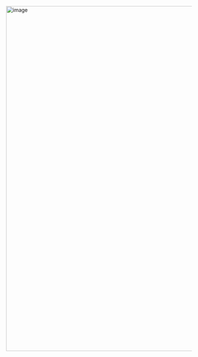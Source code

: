 <img width="1919" height="937" alt="image" src="https://github.com/user-attachments/assets/e48ab97b-6e00-4d2d-8a06-ab28dbde8335" />
